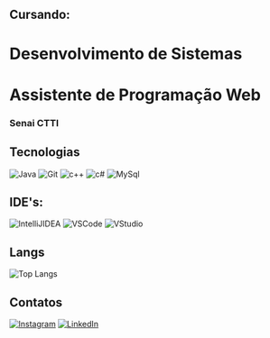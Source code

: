 ## Cursando:
# Desenvolvimento de Sistemas
# Assistente de Programação Web
### Senai CTTI

## Tecnologias 
![Java](https://img.shields.io/badge/Java-ED8B00?style=for-the-badge&logo=openjdk&logoColor=white)
![Git](https://img.shields.io/badge/GIT-E44C30?style=for-the-badge&logo=git&logoColor=white)
![c++](https://img.shields.io/badge/C%2B%2B-00599C?style=for-the-badge&logo=c%2B%2B&logoColor=white)
![c#](https://img.shields.io/badge/C%23-000000?style=for-the-badge&logo=c-sharp&logoColor=white)
![MySql](https://img.shields.io/badge/MySQL-000000?style=for-the-badge&logo=mysql&logoColor=black)

## IDE's:
![IntelliJIDEA](https://img.shields.io/badge/IntelliJ_IDEA-000000.svg?style=for-the-badge&logo=intellij-idea&logoColor=white)
![VSCode](https://img.shields.io/badge/Visual_Studio_Code-0078D4?style=for-the-badge&logo=visual%20studio%20code&logoColor=white)
![VStudio](https://img.shields.io/badge/Visual_Studio-5C2D91?style=for-the-badge&logo=visual%20studio&logoColor=white)

## Langs
![Top Langs](https://github-readme-stats.vercel.app/api/top-langs/?username=Ferning7&layout=compact)

## Contatos
[![Instagram](https://img.shields.io/badge/Instagram-E4405F?style=for-the-badge&logo=instagram&logoColor=white)](https://www.instagram.com/mattheus_fern/) 
[![LinkedIn](https://img.shields.io/badge/LinkedIn-0077B5?style=for-the-badge&logo=linkedin&logoColor=white)](https://www.linkedin.com/in/matheus-fernandes-9a8517308/)
